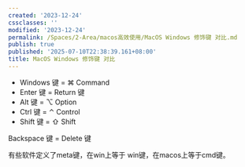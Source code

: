 ```yaml
---
created: '2023-12-24'
cssclasses: ''
modified: '2023-12-24'
permalink: /Spaces/2-Area/macos高效使用/MacOS Windows 修饰键 对比.md
publish: true
published: '2025-07-10T22:38:39.161+08:00'
title: MacOS Windows 修饰键 对比
---
```

- Windows 键 = ⌘ Command
- Enter 键 = Return 键
- Alt 键 = ⌥ Option
- Ctrl 键 = ⌃ Control
- Shift 键 = ⇧ Shift

Backspace 键 = Delete 键


有些软件定义了meta键，在win上等于 win键，在macos上等于cmd键。